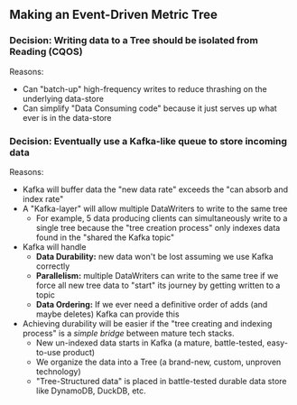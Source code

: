 ## Making an Event-Driven Metric Tree

### Decision: Writing data to a Tree should be isolated from Reading (CQOS)

Reasons:

- Can "batch-up" high-frequency writes to reduce thrashing on the underlying data-store
- Can simplify "Data Consuming code" because it just serves up what ever is in the data-store

### Decision: Eventually use a Kafka-like queue to store incoming data

Reasons:

- Kafka will buffer data the "new data rate" exceeds the "can absorb and index rate"
- A "Kafka-layer" will allow multiple DataWriters to write to the same tree
    - For example, 5 data producing clients can simultaneously write to a single tree because the "tree creation
      process" only indexes data found in the "shared the Kafka topic"
- Kafka will handle
    - **Data Durability:** new data won't be lost assuming we use Kafka correctly
    - **Parallelism:** multiple DataWriters can write to the same tree if we force all new tree data to "start" its
      journey by getting written to a topic
    - **Data Ordering:** If we ever need a definitive order of adds (and maybe deletes) Kafka can provide this
- Achieving durability will be easier if the "tree creating and indexing process" is a _simple bridge_ between mature tech stacks. 
  - New un-indexed data starts in Kafka (a mature, battle-tested, easy-to-use product)
  - We organize the data into a Tree (a brand-new, custom, unproven technology)
  - "Tree-Structured data" is placed in battle-tested durable data store like DynamoDB, DuckDB, etc. 